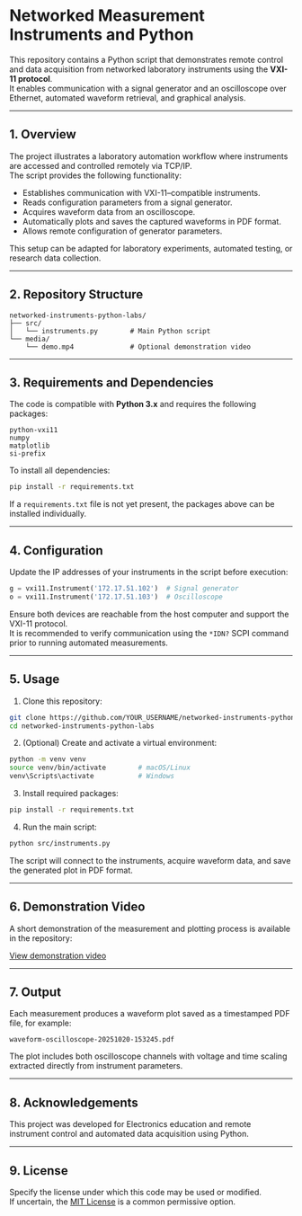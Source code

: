 # Networked Measurement Instruments and Python

This repository contains a Python script that demonstrates remote control and data acquisition from networked laboratory instruments using the **VXI-11 protocol**.  
It enables communication with a signal generator and an oscilloscope over Ethernet, automated waveform retrieval, and graphical analysis.

---

## 1. Overview

The project illustrates a laboratory automation workflow where instruments are accessed and controlled remotely via TCP/IP.  
The script provides the following functionality:

- Establishes communication with VXI-11–compatible instruments.
- Reads configuration parameters from a signal generator.
- Acquires waveform data from an oscilloscope.
- Automatically plots and saves the captured waveforms in PDF format.
- Allows remote configuration of generator parameters.

This setup can be adapted for laboratory experiments, automated testing, or research data collection.

---

## 2. Repository Structure

```
networked-instruments-python-labs/
├── src/
│   └── instruments.py        # Main Python script
└── media/
    └── demo.mp4              # Optional demonstration video
```

---

## 3. Requirements and Dependencies

The code is compatible with **Python 3.x** and requires the following packages:

```
python-vxi11
numpy
matplotlib
si-prefix
```

To install all dependencies:

```bash
pip install -r requirements.txt
```

If a `requirements.txt` file is not yet present, the packages above can be installed individually.

---

## 4. Configuration

Update the IP addresses of your instruments in the script before execution:

```python
g = vxi11.Instrument('172.17.51.102')  # Signal generator
o = vxi11.Instrument('172.17.51.103')  # Oscilloscope
```

Ensure both devices are reachable from the host computer and support the VXI-11 protocol.  
It is recommended to verify communication using the `*IDN?` SCPI command prior to running automated measurements.

---

## 5. Usage

1. Clone this repository:

```bash
git clone https://github.com/YOUR_USERNAME/networked-instruments-python-labs.git
cd networked-instruments-python-labs
```

2. (Optional) Create and activate a virtual environment:

```bash
python -m venv venv
source venv/bin/activate        # macOS/Linux
venv\Scripts\activate           # Windows
```

3. Install required packages:

```bash
pip install -r requirements.txt
```

4. Run the main script:

```bash
python src/instruments.py
```

The script will connect to the instruments, acquire waveform data, and save the generated plot in PDF format.

---

## 6. Demonstration Video

A short demonstration of the measurement and plotting process is available in the repository:

[View demonstration video](media/waveform-oscilloscope-20251010-143906.pdf)

---

## 7. Output

Each measurement produces a waveform plot saved as a timestamped PDF file, for example:

```
waveform-oscilloscope-20251020-153245.pdf
```

The plot includes both oscilloscope channels with voltage and time scaling extracted directly from instrument parameters.

---

## 8. Acknowledgements

This project was developed for Electronics education and remote instrument control and automated data acquisition using Python.

---

## 9. License

Specify the license under which this code may be used or modified.  
If uncertain, the [MIT License](https://opensource.org/licenses/MIT) is a common permissive option.
